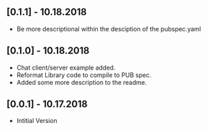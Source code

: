 ## [0.1.1] - 10.18.2018

* Be more descriptional within the desciption of the pubspec.yaml

## [0.1.0] - 10.18.2018

* Chat client/server example added.
* Reformat Library code to compile to PUB spec.
* Added some more description to the readme.

## [0.0.1] - 10.17.2018

* Intitial Version

